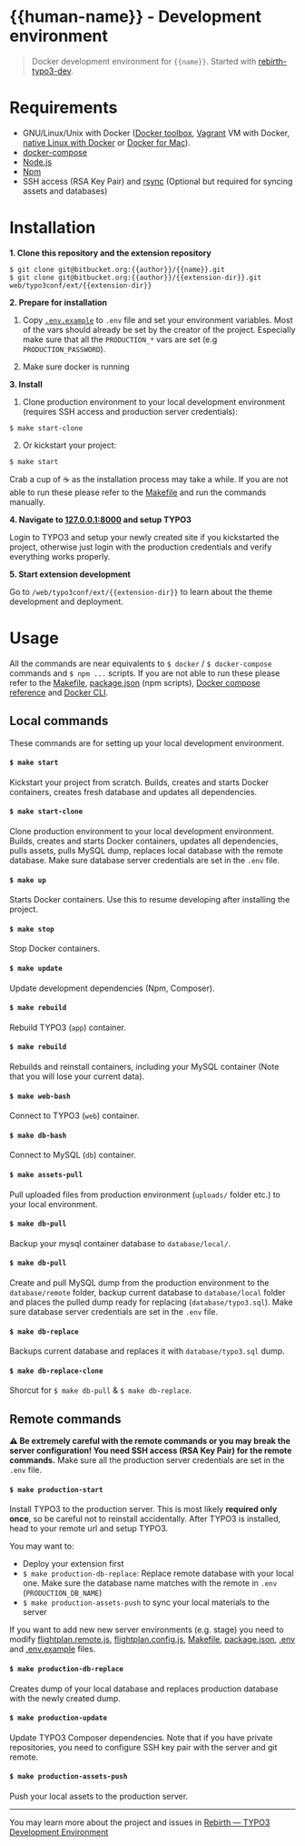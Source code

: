 # {{human-name}} - Development environment

> Docker development environment for `{{name}}`. Started with [rebirth-typo3-dev](https://github.com/joonasy/rebirth-typo3-dev.git). 

# Requirements

* GNU/Linux/Unix with Docker ([Docker toolbox](https://www.docker.com/products/docker-toolbox), [Vagrant](https://www.vagrantup.com/downloads.html) VM with Docker, [native Linux with Docker](http://docs.docker.com/linux/step_one/) or [Docker for Mac](https://docs.docker.com/docker-for-mac/)).
* [docker-compose](https://github.com/docker/compose)
* [Node.js](http://nodejs.org/)
* [Npm](https://npmpkg.com)
* SSH access (RSA Key Pair) and [rsync](https://linux.die.net/man/1/rsync) (Optional but required for syncing assets and databases)

# Installation 

**1. Clone this repository and the extension repository**

```
$ git clone git@bitbucket.org:{{author}}/{{name}}.git
$ git clone git@bitbucket.org:{{author}}/{{extension-dir}}.git web/typo3conf/ext/{{extension-dir}}
```

**2. Prepare for installation** 

1. Copy [`.env.example`](.env.example) to `.env` file and set your environment variables. Most of the vars should already be set by the creator of the project. Especially make sure that all the `PRODUCTION_*` vars are set (e.g `PRODUCTION_PASSWORD`). 

2. Make sure docker is running

**3. Install**

1. Clone production environment to your local development environment (requires SSH access and production server credentials):

```
$ make start-clone
```

2. Or kickstart your project:

```
$ make start
```

Crab a cup of :coffee: as the installation process may take a while. If you are not able to run these please refer to the [Makefile](Makefile) and run the commands manually.

**4. Navigate to [127.0.0.1:8000](http://127.0.0.1:8000) and setup TYPO3**

Login to TYPO3 and setup your newly created site if you kickstarted the project, otherwise just login with the production credentials and verify everything works properly. 

**5. Start extension development**

Go to `/web/typo3conf/ext/{{extension-dir}}` to learn about the theme development and deployment. 

# Usage

All the commands are near equivalents to `$ docker` / `$ docker-compose` commands and `$ npm ...` scripts. If you are not able to run these please refer to the [Makefile](Makefile), [package.json](package.json) (npm scripts), [Docker compose reference](https://docs.docker.com/compose/reference) and [Docker CLI](https://docs.docker.com/engine/reference/commandline/). 

## Local commands

These commands are for setting up your local development environment.

#### `$ make start`

Kickstart your project from scratch. Builds, creates and starts Docker containers, creates fresh database and updates all dependencies. 

#### `$ make start-clone`

Clone production environment to your local development environment. Builds, creates and starts Docker containers, updates all dependencies, pulls assets, pulls MySQL dump, replaces local database with the remote database. Make sure database server credentials are set in the `.env` file.

#### `$ make up`

Starts Docker containers. Use this to resume developing after installing the project. 

#### `$ make stop`

Stop Docker containers.

#### `$ make update`

Update development dependencies (Npm, Composer).

#### `$ make rebuild`

Rebuild TYPO3 (`app`) container.

#### `$ make rebuild`

Rebuilds and reinstall containers, including your MySQL container (Note that you will lose your current data).

#### `$ make web-bash`

Connect to TYPO3 (`web`) container.

#### `$ make db-bash`

Connect to MySQL (`db`) container.

#### `$ make assets-pull`

Pull uploaded files from production environment (`uploads/`  folder etc.) to your local environment.

#### `$ make db-pull`

Backup your mysql container database to `database/local/`.

#### `$ make db-pull`

Create and pull MySQL dump from the production environment to the `database/remote` folder, backup current database to  `database/local` folder and places the pulled dump ready for replacing (`database/typo3.sql`). Make sure database server credentials are set in the `.env` file.

#### `$ make db-replace`

Backups current database and replaces it with `database/typo3.sql` dump. 

#### `$ make db-replace-clone`

Shorcut for `$ make db-pull` & `$ make db-replace`.

## Remote commands

**:warning: Be extremely careful with the remote commands or you may break the server configuration! You need SSH access (RSA Key Pair) for the remote commands.** Make sure all the production server credentials are set in the `.env` file.

#### `$ make production-start`

Install TYPO3 to the production server. This is most likely **required only once**, so be careful not to reinstall accidentally. After TYPO3 is installed, head to your remote url and setup TYPO3.

You may want to:

* Deploy your extension first
* `$ make production-db-replace`: Replace remote database with your local one. Make sure the database name matches with the remote in `.env` (`PRODUCTION_DB_NAME`)
* `$ make production-assets-push` to sync your local materials to the server

If you want to add new new server environments (e.g. stage) you need to modify [flightplan.remote.js](flightplan.remote.js), [flightplan.config.js](flightplan.config.js), [Makefile](Makefile), [package.json](package.json), [.env](.env) and [.env.example](.env.example) files. 

#### `$ make production-db-replace`

Creates dump of your local database and replaces production database with the newly created dump. 

#### `$ make production-update`

Update TYPO3 Composer dependencies. Note that if you have private repositories, you need to configure SSH key pair with the server and git remote.

#### `$ make production-assets-push`

Push your local assets to the production server.

---

You may learn more about the project and issues in  [Rebirth — TYPO3 Development Environment](https://github.com/joonasy/rebirth-typo3-dev)
